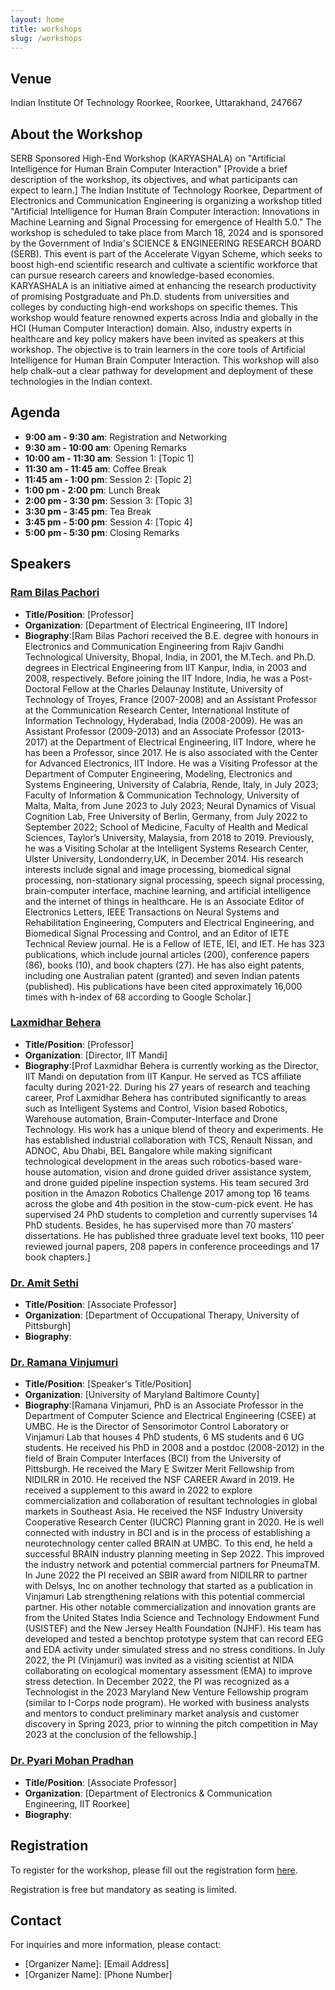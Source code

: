 ```yaml
---
layout: home
title: workshops
slug: /workshops
---
```



## Venue
Indian Institute Of Technology Roorkee, Roorkee, Uttarakhand, 247667

## About the Workshop
SERB Sponsored High-End Workshop (KARYASHALA) on "Artificial Intelligence for Human Brain Computer Interaction"
[Provide a brief description of the workshop, its objectives, and what participants can expect to learn.]
The Indian Institute of Technology Roorkee, Department of Electronics and Communication Engineering is organizing a workshop titled "Artificial Intelligence for Human Brain Computer Interaction: Innovations in Machine Learning and Signal Processing for emergence of Health 5.0." The workshop is scheduled to take place from March 18, 2024 and is sponsored by the Government of India's SCIENCE & ENGINEERING RESEARCH BOARD (SERB). This event is part of the Accelerate Vigyan Scheme, which seeks to boost high-end scientific research and cultivate a scientific workforce that can pursue research careers and knowledge-based economies. KARYASHALA is an initiative aimed at enhancing the research productivity of promising Postgraduate and Ph.D. students from universities and colleges by conducting high-end workshops on specific themes. This workshop would feature renowned experts across India and globally in the HCI (Human Computer Interaction) domain. Also, industry experts in healthcare and key policy makers have been invited as speakers at this workshop. The objective is to train learners in the core tools of Artificial Intelligence for Human Brain Computer Interaction. This workshop will also help chalk-out a clear pathway for development and deployment of these technologies in the Indian context. 

## Agenda
- **9:00 am - 9:30 am**: Registration and Networking
- **9:30 am - 10:00 am**: Opening Remarks
- **10:00 am - 11:30 am**: Session 1: [Topic 1]
- **11:30 am - 11:45 am**: Coffee Break
- **11:45 am - 1:00 pm**: Session 2: [Topic 2]
- **1:00 pm - 2:00 pm**: Lunch Break
- **2:00 pm - 3:30 pm**: Session 3: [Topic 3]
- **3:30 pm - 3:45 pm**: Tea Break
- **3:45 pm - 5:00 pm**: Session 4: [Topic 4]
- **5:00 pm - 5:30 pm**: Closing Remarks

## Speakers
### [Ram Bilas Pachori](https://drive.google.com/uc?export=view&id=1dMXSTsTfM7eMoLCkEbHE5Z5o-Jq6VBaK)
- **Title/Position**: [Professor]
- **Organization**: [Department of Electrical Engineering, IIT Indore]
- **Biography**:[Ram Bilas Pachori received the B.E. degree with honours in Electronics and Communication Engineering from Rajiv Gandhi Technological University, Bhopal, India, in 2001, the M.Tech. and Ph.D. degrees in Electrical Engineering from IIT Kanpur, India, in 2003 and 2008, respectively.
Before joining the IIT Indore, India, he was a Post-Doctoral Fellow at the Charles Delaunay Institute,
University of Technology of Troyes, France (2007-2008) and an Assistant Professor at the Communication
Research Center, International Institute of Information Technology, Hyderabad, India (2008-2009). He was an
Assistant Professor (2009-2013) and an Associate Professor (2013-2017) at the Department of Electrical
Engineering, IIT Indore, where he has been a Professor, since 2017. He is also associated with the Center for
Advanced Electronics, IIT Indore. He was a Visiting Professor at the Department of Computer Engineering,
Modeling, Electronics and Systems Engineering, University of Calabria, Rende, Italy, in July 2023; Faculty of
Information & Communication Technology, University of Malta, Malta, from June 2023 to July 2023; Neural
Dynamics of Visual Cognition Lab, Free University of Berlin, Germany, from July 2022 to September 2022; School
of Medicine, Faculty of Health and Medical Sciences, Taylor’s University, Malaysia, from 2018 to 2019.
Previously, he was a Visiting Scholar at the Intelligent Systems Research Center, Ulster University, Londonderry,UK, in December 2014. 
His research interests include signal and image processing, biomedical signal processing, non-stationary
signal processing, speech signal processing, brain-computer interface, machine learning, and artificial intelligence and the internet of things in healthcare. He is an Associate Editor of Electronics Letters, IEEE Transactions on Neural Systems and Rehabilitation Engineering, Computers and Electrical Engineering, and Biomedical Signal Processing and Control, and an Editor of IETE Technical Review journal. He is a Fellow of IETE, IEI, and IET. He has 323 publications, which include journal articles (200), conference papers (86), books (10), and book chapters (27). He has also eight patents, including one Australian patent (granted) and seven Indian patents (published). His publications have been cited approximately 16,000 times with h-index of 68 according to Google Scholar.]
### [Laxmidhar Behera](https://drive.google.com/uc?export=view&id=1OiUg-U7DCXQpAphd1xXH4uSwv6mS6Llf)
- **Title/Position**: [Professor]
- **Organization**: [Director, IIT Mandi]
- **Biography**:[Prof Laxmidhar Behera is currently working as the Director, IIT Mandi on deputation from IIT Kanpur. He served as TCS affiliate faculty during 2021-22. During his 27 years of research and teaching career, Prof Laxmidhar Behera has contributed significantly to areas such as Intelligent Systems and Control, Vision based Robotics, Warehouse automation, Brain-Computer-Interface and Drone Technology. His work has a unique blend of theory and experiments. He has established industrial collaboration with TCS, Renault Nissan, and ADNOC, Abu Dhabi, BEL Bangalore while making significant technological development in the areas such robotics-based ware-house automation, vision and drone guided driver assistance system, and drone guided pipeline inspection systems. His team secured 3rd position in the Amazon Robotics Challenge 2017 among top 16 teams across the globe and 4th position in the stow-cum-pick event. He has supervised 24 PhD students to completion and currently supervises 14 PhD students. Besides, he has supervised more than 70 masters’ dissertations. He has published three graduate level text books, 110 peer reviewed journal papers, 208 papers in conference proceedings and 17 book chapters.]
### [Dr. Amit Sethi](https://drive.google.com/uc?export=view&id=1ElRmmPWcqPLd5Gg8cR5Z0UzN2KJIKfal)
- **Title/Position**: [Associate Professor]
- **Organization**: [Department of Occupational Therapy, University of Pittsburgh]
- **Biography**:
### [Dr. Ramana Vinjumuri](https://drive.google.com/uc?export=view&id=1mQdo6LQQtWhvHPR2f_ZNGHT4ldGol6Rm)
- **Title/Position**: [Speaker's Title/Position]
- **Organization**: [University of Maryland Baltimore County]
- **Biography**:[Ramana Vinjamuri, PhD is an Associate Professor in the Department of Computer Science and Electrical Engineering (CSEE) at UMBC. He is the Director of Sensorimotor Control Laboratory or Vinjamuri Lab that houses 4 PhD students, 6 MS students and 6 UG students. He received his PhD in 2008 and a postdoc (2008-2012) in the field of Brain Computer Interfaces (BCI) from the University of Pittsburgh. He received the Mary E Switzer Merit Fellowship from NIDILRR in 2010. He received the NSF CAREER Award in 2019. He received a supplement to this award in 2022 to explore commercialization and collaboration of resultant technologies in global markets in Southeast Asia. He received the NSF Industry University Cooperative Research Center (IUCRC) Planning grant in 2020. He is well connected with industry in BCI and is in the process of establishing a neurotechnology center called BRAIN at UMBC. To this end, he held a successful BRAIN industry planning meeting in Sep 2022. This improved the industry network and potential commercial partners for PneumaTM. In June 2022 the PI received an SBIR award from NIDILRR to partner with Delsys, Inc on another technology that started as a publication in Vinjamuri Lab strengthening relations with this potential commercial partner. His other notable commercialization and innovation grants are from the United States India Science and Technology Endowment Fund (USISTEF) and the New Jersey Health Foundation (NJHF). His team has developed and tested a benchtop prototype system that can record EEG and EDA activity under simulated stress and no stress conditions. In July 2022, the PI (Vinjamuri) was invited as a visiting scientist at NIDA collaborating on ecological momentary assessment (EMA) to improve stress detection. In December 2022, the PI was recognized as a Technologist in the 2023 Maryland New Venture Fellowship program (similar to I-Corps node program). He worked with business analysts and mentors to conduct preliminary market analysis and customer discovery in Spring 2023, prior to winning the pitch competition in May 2023 at the conclusion of the fellowship.]
### [Dr. Pyari Mohan Pradhan](https://drive.google.com/uc?export=view&id=1TkO6-NaJpVpZSb7LR39mVg16hQMvUi0d)
- **Title/Position**: [Associate Professor]
- **Organization**: [Department of Electronics & Communication Engineering, IIT Roorkee]
- **Biography**:

## Registration
To register for the workshop, please fill out the registration form [here](registration-link).

Registration is free but mandatory as seating is limited.

## Contact
For inquiries and more information, please contact:
- [Organizer Name]: [Email Address]
- [Organizer Name]: [Phone Number]
